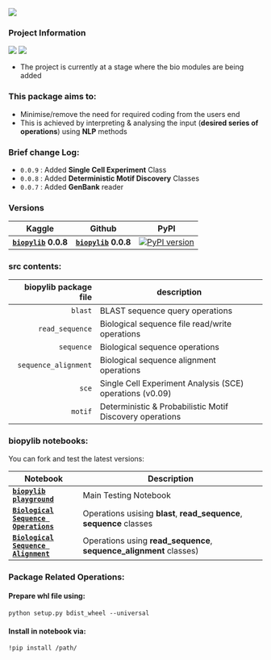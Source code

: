 ![](https://i.imgur.com/c89phYx.png)

### **Project Information**
![](https://camo.githubusercontent.com/d38e6cc39779250a2835bf8ed3a72d10dbe3b05fa6527baa3f6f1e8e8bd056bf/68747470733a2f2f696d672e736869656c64732e696f2f62616467652f436f64652d507974686f6e2d696e666f726d6174696f6e616c3f7374796c653d666c6174266c6f676f3d707974686f6e266c6f676f436f6c6f723d776869746526636f6c6f723d326262633861) ![](https://badgen.net/badge/status/WIP/orange) 

- The project is currently at a stage where the bio modules are being added

### **This package aims to:**
- Minimise/remove the need for required coding from the users end
- This is achieved by interpreting & analysing the input (**desired series of operations**) using **NLP** methods

### Brief change Log:
- <code>0.0.9</code> : Added **Single Cell Experiment** Class
- <code>0.0.8</code> : Added **Deterministic Motif Discovery** Classes
- <code>0.0.7</code> : Added **GenBank** reader

### Versions

| **Kaggle** | **Github** | **PyPI**
| - | - | - |
| **<code>[biopylib](https://www.kaggle.com/datasets/shtrausslearning/biopylib)</code>** **0.0.8** | **<code>[biopylib](https://github.com/shtrausslearning/biopylib)</code>** **0.0.8** | [![PyPI version](https://badge.fury.io/py/biopylib.svg)](https://badge.fury.io/py/biopylib) | 

### **src** contents:

|**biopylib package file** | **description** |
|-:|-|
| <code>blast</code> | BLAST sequence query operations |
| <code>read_sequence</code> | Biological sequence file read/write operations |
| <code>sequence</code> | Biological sequence operations |
| <code>sequence_alignment</code> | Biological sequence alignment operations |
| <code>sce</code> | Single Cell Experiment Analysis (SCE) operations (v0.09) |
| <code>motif</code> | Deterministic & Probabilistic Motif Discovery operations |

### **biopylib notebooks:**

You can fork and test the latest versions:

| Notebook | Description |
| - | - |
| **<code>[biopylib playground](https://www.kaggle.com/code/shtrausslearning/biopylib-playground)</code>** | Main Testing Notebook |
| **<code>[Biological Sequence Operations](https://www.kaggle.com/code/shtrausslearning/biological-sequence-operations)</code>** | Operations usising **blast**, **read_sequence**, **sequence** classes |
| **<code>[Biological Sequence Alignment](https://www.kaggle.com/code/shtrausslearning/biological-sequence-alignment)</code>** | Operations using **read_sequence**, **sequence_alignment** classes) |

### Package Related Operations:

#### **Prepare whl file using:**

```
python setup.py bdist_wheel --universal
```

#### **Install in notebook via:**

```
!pip install /path/
